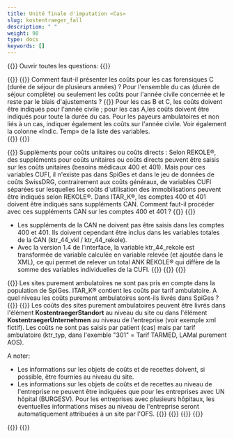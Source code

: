 ```yaml
---
title: Unité finale d'imputation «Cas»
slug: kostentraeger_fall
description: " "
weight: 90
type: docs
keywords: []
---
```


{{<faqBlock>}}
Ouvrir toutes les questions: {{<collapsibleGroupCommand groupId="kostentraeger">}}

{{<numberedList>}}
{{<listItem>}}
Comment faut-il présenter les coûts pour les cas forensiques C (durée de séjour de plusieurs années) ? Pour l'ensemble du cas (durée de séjour complète) ou seulement les coûts pour l'année civile concernée et le reste par le biais d'ajustements ?
{{<collapsibleBlock groupId="kostentraeger">}}
Pour les cas B et C, les coûts doivent être indiqués pour l'année civile ; pour les cas A,les coûts doivent être indiqués pour toute la durée du cas. Pour les payeurs ambulatoires et non liés à un cas, indiquer également les coûts sur l'année civile. Voir également la colonne «Indic. Temp» de la liste des variables.  
{{</collapsibleBlock>}}
{{</listItem>}}
<!--
{{<listItem>}}
Les cas de longue durée peuvent-ils être livrés dans SpiGes avec Type de CUFI 101=Longue durée comme unité finale d'imputation indépendante du cas, même si le SOMED est saisi en parallèle pour les soins de longue durée ?
{{<collapsibleBlock groupId="kostentraeger">}}
Si l'établissement remplit SOMED, ces Coûts doivent être saisis dans SpiGes via le Type de UFI 101. Inversement, les cas individuels de longue durée en soins somatiques aigus et en réadaptation (patients en attente) doivent être représentés comme Type de CUFI 1 (=cas) et tarif 7 correspondant (=taxe de soins). Ainsi, l'ITAR_K et les statistiques sont corrects. 
{{</collapsibleBlock>}}
{{</listItem>}}-->

{{<listItem>}}
Suppléments pour coûts unitaires ou coûts directs : Selon REKOLE®, des suppléments pour coûts unitaires ou coûts directs peuvent être saisis
sur les coûts unitaires (besoins médicaux 400 et 401). Mais pour ces variables CUFI, il n'existe pas dans SpiGes et dans le jeu de données de coûts SwissDRG, contrairement aux coûts généraux, de variables CUFI séparées sur lesquelles les coûts d'utilisation des immobilisations peuvent être indiqués selon REKOLE®. Dans ITAR_K®, les comptes 400 et 401 doivent être indiqués sans suppléments CAN. Comment faut-il procéder avec ces suppléments CAN sur les comptes 400 et 401 ?
{{<collapsibleBlock groupId="kostentraeger">}}
{{<markdown>}}

- Les suppléments de la CAN ne doivent pas être saisis dans les comptes 400 et 401. Ils doivent cependant être inclus dans les variables totales de la CAN (ktr_44_vkl / ktr_44_rekole).
- Avec la version 1.4 de l'interface, la variable ktr_44_rekole est transformée de variable calculée en variable relevée (et ajoutée dans le XML), ce qui permet de relever un total ANK REKOLE® qui diffère de la somme des variables individuelles de la CUFI.
{{</markdown>}}
{{</collapsibleBlock>}}
{{</listItem>}}

{{<listItem>}}
Les sites purement ambulatoires ne sont pas pris en compte dans la population de SpiGes. ITAR_K® contient les coûts par tarif ambulatoire. A quel niveau les coûts purement ambulatoires sont-ils livrés dans SpiGes ?
{{<collapsibleBlock groupId="kostentraeger">}}
{{<markdown>}}
Les coûts des sites purement ambulatoires peuvent être livrés dans l'élément **KostentraegerStandort** au niveau du site ou dans l'élément **KostentraegerUnternehmen** au niveau de l'entreprise (voir exemple xml fictif). Les coûts ne sont pas saisis par patient (cas) mais par tarif ambulatoire (ktr_typ, dans l'exemble "301" = Tarif TARMED, LAMal purement AOS).

A noter: 
- Les informations sur les objets de coûts et de recettes doivent, si possible, être fournies au niveau du site. 
- Les informations sur les objets de coûts et de recettes au niveau de l'entreprise ne peuvent être indiquées que pour les entreprises avec UN hôpital (BURGESV). Pour les entreprises avec plusieurs hôpitaux, les éventuelles informations mises au niveau de l'entreprise seront automatiquement attribuées à un site par l'OFS.
{{<insertImage image="xml_tarifambu.png" class="edge max-w-70">}}
{{</markdown>}}
{{</collapsibleBlock>}}
{{</listItem>}}

{{</numberedList>}}
{{</faqBlock>}}
